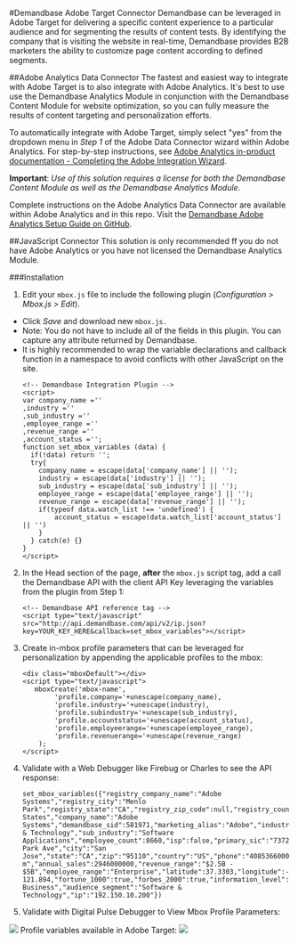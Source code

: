 #Demandbase Adobe Target Connector
Demandbase can be leveraged in Adobe Target for delivering a specific content experience to a particular audience and for segmenting the results of content tests.  By identifying the company that is visiting the website in real-time, Demandbase provides B2B marketers the ability to customize page content according to defined segments.

##Adobe Analytics Data Connector
The fastest and easiest way to integrate with Adobe Target is to also integrate with Adobe Analytics.  It's best to use use the Demandbase Analytics Module in conjunction with the Demandbase Content Module for website optimization, so you can fully measure the results of content targeting and personalization efforts.

To automatically integrate with Adobe Target, simply select "yes" from the dropdown menu in *Step 1* of the Adobe Data Connector wizard within Adobe Analytics.  For step-by-step instructions, see [Adobe Analytics in-product documentation - Completing the Adobe Integration Wizard](http://microsite.omniture.com/t2/help/en_US/connectors/demandbase/#Completing_the_Adobe_Integration_Wizard).

**Important**:  *Use of this solution requires a license for both the Demandbase Content Module as well as the Demandbase Analytics Module.*

Complete instructions on the Adobe Analytics Data Connector are available within Adobe Analytics and in this repo.  Visit the [Demandbase Adobe Analytics Setup Guide on GitHub](https://github.com/demandbaselabs/demandbaselabs/tree/master/Adobe_Analytics#data-connector).

##JavaScript Connector
This solution is only recommended ff you do not have Adobe Analytics or you have not licensed the Demandbase Analytics Module.

###Installation
1. Edit your `mbox.js` file to include the following plugin (*Configuration > Mbox.js > Edit*).
  * Click *Save* and download new `mbox.js.`
  * Note: You do not have to include all of the fields in this plugin. You can capture any attribute returned by Demandbase.
  * It is highly recommended to wrap the variable declarations and callback function in a namespace to avoid conflicts with other JavaScript on the site.
    ```
    <!-- Demandbase Integration Plugin -->
    <script>
    var company_name =''
    ,industry =''
    ,sub_industry =''
    ,employee_range =''
    ,revenue_range =''
    ,account_status ='';
    function set_mbox_variables (data) {
      if(!data) return '';
      try{
        company_name = escape(data['company_name'] || '');
        industry = escape(data['industry'] || '');
        sub_industry = escape(data['sub_industry'] || '');
        employee_range = escape(data['employee_range'] || '');
        revenue_range = escape(data['revenue_range'] || '');
        if(typeof data.watch_list !== 'undefined') {
            account_status = escape(data.watch_list['account_status'] || '')
        }
      } catch(e) {}
    }
    </script>
    ```

2. In the Head section of the page, **after** the `mbox.js` script tag, add a call the Demandbase API with the client API Key leveraging the variables from the plugin from Step 1:
    ```
    <!-- Demandbase API reference tag -->
    <script type="text/javascript" src="http://api.demandbase.com/api/v2/ip.json?key=YOUR_KEY_HERE&callback=set_mbox_variables"></script>
    ```

3. Create in-mbox profile parameters that can be leveraged for personalization by appending the applicable profiles to the mbox:
    ```
    <div class="mboxDefault"></div>
    <script type="text/javascript">
       mboxCreate('mbox-name',
            'profile.company='+unescape(company_name),
            'profile.industry='+unescape(industry),
            'profile.subindustry='+unescape(sub_industry),
            'profile.accountstatus='+unescape(account_status),
            'profile.employeerange='+unescape(employee_range),
            'profile.revenuerange='+unescape(revenue_range)
        );
    </script>
    ```

4. Validate with a Web Debugger like Firebug or Charles to see the API response:
    ```
    set_mbox_variables({"registry_company_name":"Adobe Systems","registry_city":"Menlo Park","registry_state":"CA","registry_zip_code":null,"registry_country":"United States","company_name":"Adobe Systems","demandbase_sid":581971,"marketing_alias":"Adobe","industry":"Software & Technology","sub_industry":"Software Applications","employee_count":8660,"isp":false,"primary_sic":"7372","street_address":"345 Park Ave","city":"San Jose","state":"CA","zip":"95110","country":"US","phone":"4085366000","stock_ticker":"ADBE","web_site":"adobe.co m","annual_sales":2946000000,"revenue_range":"$2.5B - $5B","employee_range":"Enterprise","latitude":37.3303,"longitude":- 121.894,"fortune_1000":true,"forbes_2000":true,"information_level":"Detailed","audience":"Enterprise Business","audience_segment":"Software & Technology","ip":"192.150.10.200"})
    ```

5. Validate with Digital Pulse Debugger to View Mbox Profile Parameters:
  <img src="https://www.evernote.com/shard/s100/sh/96538b23-5215-4789-acd5-2e4f9d334947/1dd704e9c99ebeb759aa50f2af221a49/deep/0/Screenshot%206/20/13%2011:53%20AM.jpg" />
  Profile variables available in Adobe Target:
  <img src="https://www.evernote.com/shard/s100/sh/5fd377c8-8932-4262-b839-56355215c7b3/6afbe7310f930e4ad64dd758676e3560/deep/0/Screenshot6/20/1312:01PM.jpg" />
